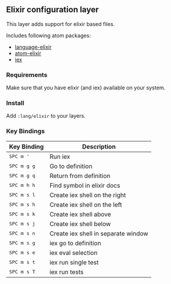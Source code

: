 ## Elixir configuration layer

This layer adds support for elixir based files.

Includes following atom packages:

-  [language-elixir](https://atom.io/packages/language-elixir)
-  [atom-elixir](https://atom.io/packages/atom-elixir)
-  [iex](https://atom.io/packages/iex)

### Requirements
Make sure that you have elixir (and iex) available on your system.

### Install

Add `:lang/elixir` to your layers.

### Key Bindings

| Key Binding          | Description                         |
|----------------------|-------------------------------------|
| <kbd>SPC m '</kbd>   | Run iex                             |
| <kbd>SPC m g g</kbd> | Go to definition                    |
| <kbd>SPC m g q</kbd> | Return from definition              |
| <kbd>SPC m h h</kbd> | Find symbol in elixir docs          |
| <kbd>SPC m s l</kbd> | Create iex shell on the right       |
| <kbd>SPC m s h</kbd> | Create iex shell on the left        |
| <kbd>SPC m s k</kbd> | Create iex shell above              |
| <kbd>SPC m s j</kbd> | Create iex shell below              |
| <kbd>SPC m s n</kbd> | Create iex shell in separate window |
| <kbd>SPC m s g</kbd> | iex go to definition                |
| <kbd>SPC m s e</kbd> | iex eval selection                  |
| <kbd>SPC m s t</kbd> | iex run single test                 |
| <kbd>SPC m s T</kbd> | iex run tests                       |
